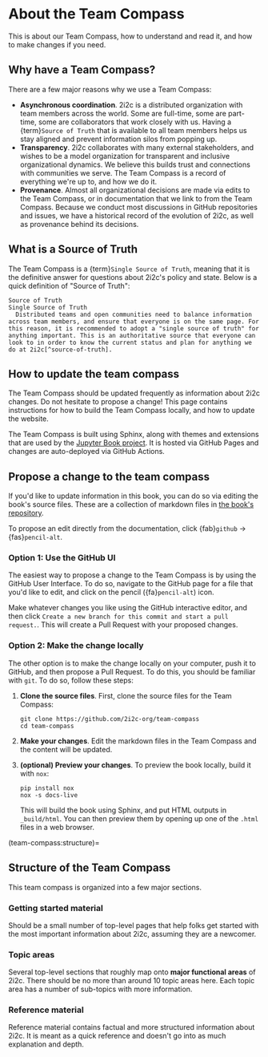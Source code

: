 # About the Team Compass

This is about our Team Compass, how to understand and read it, and how to make changes if you need.

## Why have a Team Compass?

There are a few major reasons why we use a Team Compass:

- **Asynchronous coordination**. 2i2c is a distributed organization with team members across the world.
  Some are full-time, some are part-time, some are collaborators that work closely with us.
  Having a {term}`Source of Truth` that is available to all team members helps us stay aligned and prevent information silos from popping up.
- **Transparency**. 2i2c collaborates with many external stakeholders, and wishes to be a model organization for transparent and inclusive organizational dynamics.
  We believe this builds trust and connections with communities we serve.
  The Team Compass is a record of everything we're up to, and how we do it.
- **Provenance**. Almost all organizational decisions are made via edits to the Team Compass, or in documentation that we link to from the Team Compass.
  Because we conduct most discussions in GitHub repositories and issues, we have a historical record of the evolution of 2i2c, as well as provenance behind its decisions.

## What is a Source of Truth

The Team Compass is a {term}`Single Source of Truth`, meaning that it is the definitive answer for questions about 2i2c's policy and state.
Below is a quick definition of "Source of Truth":

```{glossary}
Source of Truth
Single Source of Truth
  Distributed teams and open communities need to balance information across team members, and ensure that everyone is on the same page. For this reason, it is recommended to adopt a "single source of truth" for anything important. This is an authoritative source that everyone can look to in order to know the current status and plan for anything we do at 2i2c[^source-of-truth].
```

[^source-of-truth]: **References for Single Source of Truth**: For a few examples, see [this Bitergia post](https://blog.bitergia.com/2020/08/25/why-ospo-teams-need-a-single-source-of-truth/) and [the GitLab SSOT section](https://about.gitlab.com/handbook/values/#single-source-of-truth).


## How to update the team compass

The Team Compass should be updated frequently as information about 2i2c changes.
Do not hesitate to propose a change!
This page contains instructions for how to build the Team Compass locally, and how to update the website.

The Team Compass is built using Sphinx, along with themes and extensions that are used by the [Jupyter Book project](https://jupyterbook.org). It is hosted via GitHub Pages and changes are auto-deployed via GitHub Actions.

## Propose a change to the team compass

If you'd like to update information in this book, you can do so via editing the book's source files. These are a collection of markdown files in [the book's repository](https://github.com/2i2c-org/team-compass).

To propose an edit directly from the documentation, click {fab}`github` -> {fas}`pencil-alt`.

### Option 1: Use the GitHub UI

The easiest way to propose a change to the Team Compass is by using the GitHub User Interface.
To do so, navigate to the GitHub page for a file that you'd like to edit, and click on the pencil ({fa}`pencil-alt`) icon.

Make whatever changes you like using the GitHub interactive editor, and then click `Create a new branch for this commit and start a pull request.`.
This will create a Pull Request with your proposed changes.

### Option 2: Make the change locally

The other option is to make the change locally on your computer, push it to GitHub, and then propose a Pull Request.
To do this, you should be familiar with `git`.
To do so, follow these steps:

1. **Clone the source files**. First, clone the source files for the Team Compass:

   ```
   git clone https://github.com/2i2c-org/team-compass
   cd team-compass
   ```
2. **Make your changes**. Edit the markdown files in the Team Compass and the content will be updated.
3. **(optional) Preview your changes**. To preview the book locally, build it with `nox`:

   ```
   pip install nox
   nox -s docs-live
   ```

   This will build the book using Sphinx, and put HTML outputs in `_build/html`.
   You can then preview them by opening up one of the `.html` files in a web browser.

(team-compass:structure)=
## Structure of the Team Compass

This team compass is organized into a few major sections.

### Getting started material

Should be a small number of top-level pages that help folks get started with the most important information about 2i2c, assuming they are a newcomer.

### Topic areas

Several top-level sections that roughly map onto **major functional areas** of 2i2c.
There should be no more than around 10 topic areas here.
Each topic area has a number of sub-topics with more information.

### Reference material

Reference material contains factual and more structured information about 2i2c.
It is meant as a quick reference and doesn't go into as much explanation and depth.
